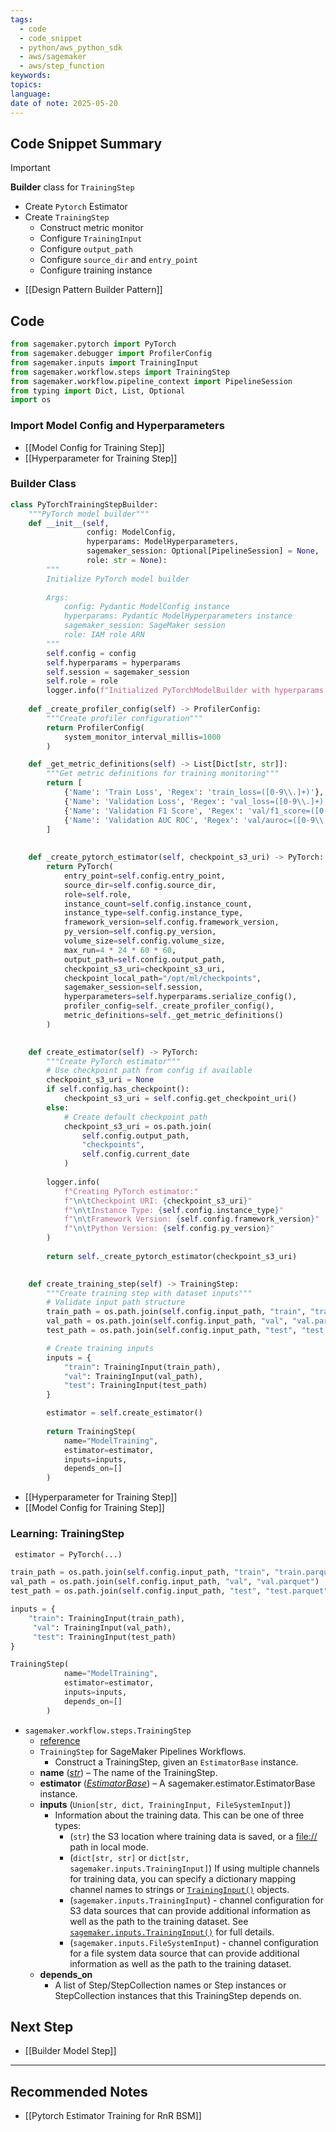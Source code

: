 ```yaml
---
tags:
  - code
  - code_snippet
  - python/aws_python_sdk
  - aws/sagemaker
  - aws/step_function
keywords: 
topics: 
language: 
date of note: 2025-05-20
---
```


## Code Snippet Summary

>[!important]
>**Builder** class for `TrainingStep`
>- Create `Pytorch` Estimator
>- Create `TrainingStep`
>	- Construct metric monitor
>	- Configure `TrainingInput`
>	- Configure `output_path`
>	- Configure `source_dir` and `entry_point`
>	- Configure training instance

- [[Design Pattern Builder Pattern]]

## Code

```python
from sagemaker.pytorch import PyTorch
from sagemaker.debugger import ProfilerConfig
from sagemaker.inputs import TrainingInput
from sagemaker.workflow.steps import TrainingStep
from sagemaker.workflow.pipeline_context import PipelineSession
from typing import Dict, List, Optional
import os
```

### Import Model Config and Hyperparameters

- [[Model Config for Training Step]]
- [[Hyperparameter for Training Step]]

### Builder Class

```python
class PyTorchTrainingStepBuilder:
    """PyTorch model builder"""
    def __init__(self, 
                 config: ModelConfig, 
                 hyperparams: ModelHyperparameters,
                 sagemaker_session: Optional[PipelineSession] = None, 
                 role: str = None):
        """
        Initialize PyTorch model builder
        
        Args:
            config: Pydantic ModelConfig instance
            hyperparams: Pydantic ModelHyperparameters instance
            sagemaker_session: SageMaker session
            role: IAM role ARN
        """
        self.config = config
        self.hyperparams = hyperparams
        self.session = sagemaker_session
        self.role = role
        logger.info(f"Initialized PyTorchModelBuilder with hyperparams: {hyperparams.get_config()}")
        
    def _create_profiler_config(self) -> ProfilerConfig:
        """Create profiler configuration"""
        return ProfilerConfig(
            system_monitor_interval_millis=1000
        )

    def _get_metric_definitions(self) -> List[Dict[str, str]]:
        """Get metric definitions for training monitoring"""
        return [
            {'Name': 'Train Loss', 'Regex': 'train_loss=([0-9\\.]+)'},
            {'Name': 'Validation Loss', 'Regex': 'val_loss=([0-9\\.]+)'},
            {'Name': 'Validation F1 Score', 'Regex': 'val/f1_score=([0-9\\.]+)'},
            {'Name': 'Validation AUC ROC', 'Regex': 'val/auroc=([0-9\\.]+)'},
        ]
    
    
    def _create_pytorch_estimator(self, checkpoint_s3_uri) -> PyTorch:
        return PyTorch(
            entry_point=self.config.entry_point,
            source_dir=self.config.source_dir,
            role=self.role,
            instance_count=self.config.instance_count,
            instance_type=self.config.instance_type,
            framework_version=self.config.framework_version,
            py_version=self.config.py_version,
            volume_size=self.config.volume_size,
            max_run=4 * 24 * 60 * 60,
            output_path=self.config.output_path,
            checkpoint_s3_uri=checkpoint_s3_uri,
            checkpoint_local_path="/opt/ml/checkpoints",
            sagemaker_session=self.session,
            hyperparameters=self.hyperparams.serialize_config(),
            profiler_config=self._create_profiler_config(),
            metric_definitions=self._get_metric_definitions()
        )

    
    def create_estimator(self) -> PyTorch:
        """Create PyTorch estimator"""
        # Use checkpoint path from config if available
        checkpoint_s3_uri = None
        if self.config.has_checkpoint():
            checkpoint_s3_uri = self.config.get_checkpoint_uri()
        else:
            # Create default checkpoint path
            checkpoint_s3_uri = os.path.join(
                self.config.output_path,
                "checkpoints",
                self.config.current_date
            )
    
        logger.info(
            f"Creating PyTorch estimator:"
            f"\n\tCheckpoint URI: {checkpoint_s3_uri}"
            f"\n\tInstance Type: {self.config.instance_type}"
            f"\n\tFramework Version: {self.config.framework_version}"
            f"\n\tPython Version: {self.config.py_version}"
        )
        
        return self._create_pytorch_estimator(checkpoint_s3_uri)

    
    def create_training_step(self) -> TrainingStep:
        """Create training step with dataset inputs"""
        # Validate input path structure
        train_path = os.path.join(self.config.input_path, "train", "train.parquet")
        val_path = os.path.join(self.config.input_path, "val", "val.parquet")
        test_path = os.path.join(self.config.input_path, "test", "test.parquet")

        # Create training inputs
        inputs = {
            "train": TrainingInput(train_path),
            "val": TrainingInput(val_path),
            "test": TrainingInput(test_path)
        }

        estimator = self.create_estimator()
        
        return TrainingStep(
            name="ModelTraining",
            estimator=estimator,
            inputs=inputs,
            depends_on=[]
        )
```


- [[Hyperparameter for Training Step]]
- [[Model Config for Training Step]]

### Learning: TrainingStep

```python
 estimator = PyTorch(...)

train_path = os.path.join(self.config.input_path, "train", "train.parquet")
val_path = os.path.join(self.config.input_path, "val", "val.parquet")
test_path = os.path.join(self.config.input_path, "test", "test.parquet")

inputs = {
    "train": TrainingInput(train_path),
     "val": TrainingInput(val_path),
     "test": TrainingInput(test_path)
}

TrainingStep(
            name="ModelTraining",
            estimator=estimator,
            inputs=inputs,
            depends_on=[]
        )
```


- `sagemaker.workflow.steps.TrainingStep`
	- [reference](https://sagemaker.readthedocs.io/en/stable/workflows/pipelines/sagemaker.workflow.pipelines.html#sagemaker.workflow.steps.TrainingStep)
	- `TrainingStep` for SageMaker Pipelines Workflows.
		- Construct a TrainingStep, given an `EstimatorBase` instance.
	- **name** ([_str_](https://docs.python.org/3/library/stdtypes.html#str "(in Python v3.13)")) – The name of the TrainingStep.
	- **estimator** ([_EstimatorBase_](https://sagemaker.readthedocs.io/en/stable/api/training/estimators.html#sagemaker.estimator.EstimatorBase "sagemaker.estimator.EstimatorBase")) – A sagemaker.estimator.EstimatorBase instance.
	- **inputs** (`Union[str, dict, TrainingInput, FileSystemInput]`)
		- Information about the training data. This can be one of three types:
			- (`str`) the S3 location where training data is saved, or a [file://](file://) path in local mode.
			- (`dict[str, str]` or `dict[str, sagemaker.inputs.TrainingInput]`) If using multiple channels for training data, you can specify a dictionary mapping channel names to strings or [`TrainingInput()`](https://sagemaker.readthedocs.io/en/stable/api/utility/inputs.html#sagemaker.inputs.TrainingInput "sagemaker.inputs.TrainingInput") objects.
			- (`sagemaker.inputs.TrainingInput`) - channel configuration for S3 data sources that can provide additional information as well as the path to the training dataset. See [`sagemaker.inputs.TrainingInput()`](https://sagemaker.readthedocs.io/en/stable/api/utility/inputs.html#sagemaker.inputs.TrainingInput "sagemaker.inputs.TrainingInput") for full details.
			- (`sagemaker.inputs.FileSystemInput`) - channel configuration for a file system data source that can provide additional information as well as the path to the training dataset.
	- **depends_on** 
		- A list of Step/StepCollection names or Step instances or StepCollection instances that this TrainingStep depends on.



## Next Step

- [[Builder Model Step]]



-----------
##  Recommended Notes


- [[Pytorch Estimator Training for RnR BSM]]
